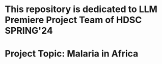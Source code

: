 # This repository is dedicated to  LLM Premiere Project Team of HDSC SPRING'24 

# Project Topic: Malaria in Africa
